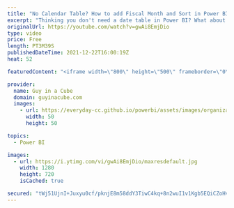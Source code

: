 ```yaml
---
title: "No Calendar Table? How to add Fiscal Month and Sort in Power BI?"
excerpt: "Thinking you don't need a date table in Power BI? What about Fiscal month? Patrick shows how you could potentially go about adding that without a full date table.  But really, use a central date table 😎  Do you need a date table for time intelligence in Power BI? Nope! (Quick Measures) https://www.youtube.com/watch?v=2f7dYB1l84g"
originalUrl: https://youtube.com/watch?v=gwAi8EmjDio
type: video
price: Free
length: PT3M39S
publishedDateTime: 2021-12-22T16:00:19Z
heat: 52

featuredContent: "<iframe width=\"800\" height=\"500\" frameborder=\"0\" src=\"https://www.youtube.com/embed/gwAi8EmjDio\" allow=\"accelerometer; autoplay; encrypted-media; gyroscope; picture-in-picture\" allowfullscreen></iframe>"

provider:
  name: Guy in a Cube
  domain: guyinacube.com
  images:
    - url: https://everyday-cc.github.io/powerbi/assets/images/organizations/guyinacube.com-50x50.jpg
      width: 50
      height: 50

topics:
  - Power BI

images:
  - url: https://i.ytimg.com/vi/gwAi8EmjDio/maxresdefault.jpg
    width: 1280
    height: 720
    isCached: true

secured: "tWj51UjnI+Juxyu0cf/pknjE8m58ddY3TiwC4kq+8n2wuI1v1Kgb5EQiCZoHv0+FeIQkyjnUQC+yLSmt8YUA2tY6JhGN7b6f6d3ngQ8GGKKXrBGmggRZt9LLpo57Ib1UbPkOZgD8ZmLsntr/pbV8w3PVKC8NeV3xR+gK5iiheqC+6kqeE/71JBgv1+GRl8cQXi+yHte/a02Bdf7wah1q2gSl2Mb8Cpl4sEQfSeXOG0Bnd5l9y5YyPRqdWuPX5/mSuak1zIc78FaqUrssX1HfnOXKciEzuVMKcgX6D5aqU2vTzfLm4qJGv22nQex84A/BnzPzSIY4ea0apE6PC6n52UKpZNikGD9/KjPiu4VNRFwF/CAxK74RiMLaQM+cpOABHvZ+pfQDgyR9+CNSlTMGV48tY0kIn+d2q/jRccTk2Qk=;BjBj0Kwapwn6WPhSkCSMYA=="
---
```



